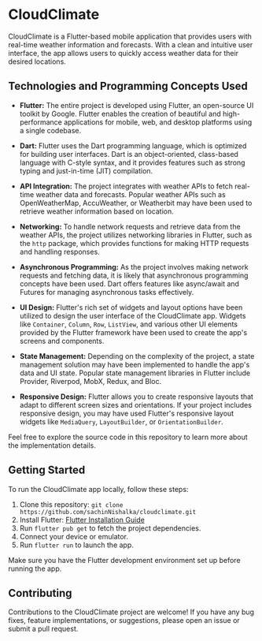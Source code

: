 # CloudClimate

CloudClimate is a Flutter-based mobile application that provides users with real-time weather information and forecasts. With a clean and intuitive user interface, the app allows users to quickly access weather data for their desired locations.

## Technologies and Programming Concepts Used

- **Flutter:** The entire project is developed using Flutter, an open-source UI toolkit by Google. Flutter enables the creation of beautiful and high-performance applications for mobile, web, and desktop platforms using a single codebase.

- **Dart:** Flutter uses the Dart programming language, which is optimized for building user interfaces. Dart is an object-oriented, class-based language with C-style syntax, and it provides features such as strong typing and just-in-time (JIT) compilation.

- **API Integration:** The project integrates with weather APIs to fetch real-time weather data and forecasts. Popular weather APIs such as OpenWeatherMap, AccuWeather, or Weatherbit may have been used to retrieve weather information based on location.

- **Networking:** To handle network requests and retrieve data from the weather APIs, the project utilizes networking libraries in Flutter, such as the `http` package, which provides functions for making HTTP requests and handling responses.

- **Asynchronous Programming:** As the project involves making network requests and fetching data, it is likely that asynchronous programming concepts have been used. Dart offers features like async/await and Futures for managing asynchronous tasks effectively.

- **UI Design:** Flutter's rich set of widgets and layout options have been utilized to design the user interface of the CloudClimate app. Widgets like `Container`, `Column`, `Row`, `ListView`, and various other UI elements provided by the Flutter framework have been used to create the app's screens and components.

- **State Management:** Depending on the complexity of the project, a state management solution may have been implemented to handle the app's data and UI state. Popular state management libraries in Flutter include Provider, Riverpod, MobX, Redux, and Bloc.

- **Responsive Design:** Flutter allows you to create responsive layouts that adapt to different screen sizes and orientations. If your project includes responsive design, you may have used Flutter's responsive layout widgets like `MediaQuery`, `LayoutBuilder`, or `OrientationBuilder`.

Feel free to explore the source code in this repository to learn more about the implementation details.

## Getting Started

To run the CloudClimate app locally, follow these steps:

1. Clone this repository: `git clone https://github.com/sachinNishalka/cloudclimate.git`
2. Install Flutter: [Flutter Installation Guide](https://flutter.dev/docs/get-started/install)
3. Run `flutter pub get` to fetch the project dependencies.
4. Connect your device or emulator.
5. Run `flutter run` to launch the app.

Make sure you have the Flutter development environment set up before running the app.

## Contributing

Contributions to the CloudClimate project are welcome! If you have any bug fixes, feature implementations, or suggestions, please open an issue or submit a pull request.


